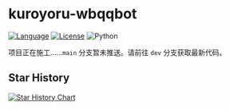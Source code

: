 # kuroyoru-wbqqbot

[![Language](https://img.shields.io/badge/language-python-green.svg?style=plastic)](https://www.python.org/)
[![License](https://img.shields.io/badge/license-AGPLv3-orange.svg?style=plastic)](https://github.com/tencent-connect/botpy/blob/master/LICENSE)
![Python](https://img.shields.io/badge/python-3.8+-blue)

项目正在施工……`main` 分支暂未推送。请前往 `dev` 分支获取最新代码。

## Star History

[![Star History Chart](https://api.star-history.com/svg?repos=TomChicken-on-github/kuroyoru-wbqqbot&type=Date)](https://star-history.com/#TomChicken-on-github/kuroyoru-wbqqbot&Date)
